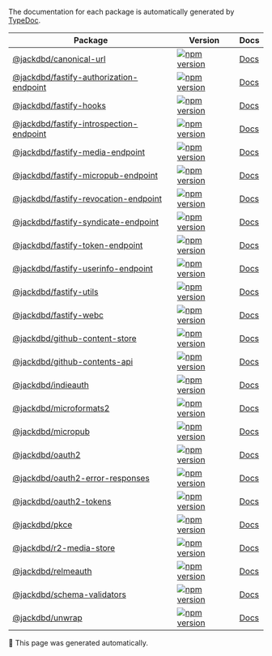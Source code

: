 The documentation for each package is automatically generated by [TypeDoc](https://typedoc.org/).

| Package | Version | Docs |
|---|---|---|
| [@jackdbd/canonical-url](https://github.com/jackdbd/undici/tree/main/packages/canonical-url) | [![npm version](https://badge.fury.io/js/@jackdbd%2Fcanonical-url.svg)](https://badge.fury.io/js/@jackdbd%2Fcanonical-url) | [Docs](./canonical-url/index.html) |
| [@jackdbd/fastify-authorization-endpoint](https://github.com/jackdbd/undici/tree/main/packages/fastify-authorization-endpoint) | [![npm version](https://badge.fury.io/js/@jackdbd%2Ffastify-authorization-endpoint.svg)](https://badge.fury.io/js/@jackdbd%2Ffastify-authorization-endpoint) | [Docs](./fastify-authorization-endpoint/index.html) |
| [@jackdbd/fastify-hooks](https://github.com/jackdbd/undici/tree/main/packages/fastify-hooks) | [![npm version](https://badge.fury.io/js/@jackdbd%2Ffastify-hooks.svg)](https://badge.fury.io/js/@jackdbd%2Ffastify-hooks) | [Docs](./fastify-hooks/index.html) |
| [@jackdbd/fastify-introspection-endpoint](https://github.com/jackdbd/undici/tree/main/packages/fastify-introspection-endpoint) | [![npm version](https://badge.fury.io/js/@jackdbd%2Ffastify-introspection-endpoint.svg)](https://badge.fury.io/js/@jackdbd%2Ffastify-introspection-endpoint) | [Docs](./fastify-introspection-endpoint/index.html) |
| [@jackdbd/fastify-media-endpoint](https://github.com/jackdbd/undici/tree/main/packages/fastify-media-endpoint) | [![npm version](https://badge.fury.io/js/@jackdbd%2Ffastify-media-endpoint.svg)](https://badge.fury.io/js/@jackdbd%2Ffastify-media-endpoint) | [Docs](./fastify-media-endpoint/index.html) |
| [@jackdbd/fastify-micropub-endpoint](https://github.com/jackdbd/undici/tree/main/packages/fastify-micropub-endpoint) | [![npm version](https://badge.fury.io/js/@jackdbd%2Ffastify-micropub-endpoint.svg)](https://badge.fury.io/js/@jackdbd%2Ffastify-micropub-endpoint) | [Docs](./fastify-micropub-endpoint/index.html) |
| [@jackdbd/fastify-revocation-endpoint](https://github.com/jackdbd/undici/tree/main/packages/fastify-revocation-endpoint) | [![npm version](https://badge.fury.io/js/@jackdbd%2Ffastify-revocation-endpoint.svg)](https://badge.fury.io/js/@jackdbd%2Ffastify-revocation-endpoint) | [Docs](./fastify-revocation-endpoint/index.html) |
| [@jackdbd/fastify-syndicate-endpoint](https://github.com/jackdbd/undici/tree/main/packages/fastify-syndicate-endpoint) | [![npm version](https://badge.fury.io/js/@jackdbd%2Ffastify-syndicate-endpoint.svg)](https://badge.fury.io/js/@jackdbd%2Ffastify-syndicate-endpoint) | [Docs](./fastify-syndicate-endpoint/index.html) |
| [@jackdbd/fastify-token-endpoint](https://github.com/jackdbd/undici/tree/main/packages/fastify-token-endpoint) | [![npm version](https://badge.fury.io/js/@jackdbd%2Ffastify-token-endpoint.svg)](https://badge.fury.io/js/@jackdbd%2Ffastify-token-endpoint) | [Docs](./fastify-token-endpoint/index.html) |
| [@jackdbd/fastify-userinfo-endpoint](https://github.com/jackdbd/undici/tree/main/packages/fastify-userinfo-endpoint) | [![npm version](https://badge.fury.io/js/@jackdbd%2Ffastify-userinfo-endpoint.svg)](https://badge.fury.io/js/@jackdbd%2Ffastify-userinfo-endpoint) | [Docs](./fastify-userinfo-endpoint/index.html) |
| [@jackdbd/fastify-utils](https://github.com/jackdbd/undici/tree/main/packages/fastify-utils) | [![npm version](https://badge.fury.io/js/@jackdbd%2Ffastify-utils.svg)](https://badge.fury.io/js/@jackdbd%2Ffastify-utils) | [Docs](./fastify-utils/index.html) |
| [@jackdbd/fastify-webc](https://github.com/jackdbd/undici/tree/main/packages/fastify-webc) | [![npm version](https://badge.fury.io/js/@jackdbd%2Ffastify-webc.svg)](https://badge.fury.io/js/@jackdbd%2Ffastify-webc) | [Docs](./fastify-webc/index.html) |
| [@jackdbd/github-content-store](https://github.com/jackdbd/undici/tree/main/packages/github-content-store) | [![npm version](https://badge.fury.io/js/@jackdbd%2Fgithub-content-store.svg)](https://badge.fury.io/js/@jackdbd%2Fgithub-content-store) | [Docs](./github-content-store/index.html) |
| [@jackdbd/github-contents-api](https://github.com/jackdbd/undici/tree/main/packages/github-contents-api) | [![npm version](https://badge.fury.io/js/@jackdbd%2Fgithub-contents-api.svg)](https://badge.fury.io/js/@jackdbd%2Fgithub-contents-api) | [Docs](./github-contents-api/index.html) |
| [@jackdbd/indieauth](https://github.com/jackdbd/undici/tree/main/packages/indieauth) | [![npm version](https://badge.fury.io/js/@jackdbd%2Findieauth.svg)](https://badge.fury.io/js/@jackdbd%2Findieauth) | [Docs](./indieauth/index.html) |
| [@jackdbd/microformats2](https://github.com/jackdbd/undici/tree/main/packages/microformats2) | [![npm version](https://badge.fury.io/js/@jackdbd%2Fmicroformats2.svg)](https://badge.fury.io/js/@jackdbd%2Fmicroformats2) | [Docs](./microformats2/index.html) |
| [@jackdbd/micropub](https://github.com/jackdbd/undici/tree/main/packages/micropub) | [![npm version](https://badge.fury.io/js/@jackdbd%2Fmicropub.svg)](https://badge.fury.io/js/@jackdbd%2Fmicropub) | [Docs](./micropub/index.html) |
| [@jackdbd/oauth2](https://github.com/jackdbd/undici/tree/main/packages/oauth2) | [![npm version](https://badge.fury.io/js/@jackdbd%2Foauth2.svg)](https://badge.fury.io/js/@jackdbd%2Foauth2) | [Docs](./oauth2/index.html) |
| [@jackdbd/oauth2-error-responses](https://github.com/jackdbd/undici/tree/main/packages/oauth2-error-responses) | [![npm version](https://badge.fury.io/js/@jackdbd%2Foauth2-error-responses.svg)](https://badge.fury.io/js/@jackdbd%2Foauth2-error-responses) | [Docs](./oauth2-error-responses/index.html) |
| [@jackdbd/oauth2-tokens](https://github.com/jackdbd/undici/tree/main/packages/oauth2-tokens) | [![npm version](https://badge.fury.io/js/@jackdbd%2Foauth2-tokens.svg)](https://badge.fury.io/js/@jackdbd%2Foauth2-tokens) | [Docs](./oauth2-tokens/index.html) |
| [@jackdbd/pkce](https://github.com/jackdbd/undici/tree/main/packages/pkce) | [![npm version](https://badge.fury.io/js/@jackdbd%2Fpkce.svg)](https://badge.fury.io/js/@jackdbd%2Fpkce) | [Docs](./pkce/index.html) |
| [@jackdbd/r2-media-store](https://github.com/jackdbd/undici/tree/main/packages/r2-media-store) | [![npm version](https://badge.fury.io/js/@jackdbd%2Fr2-media-store.svg)](https://badge.fury.io/js/@jackdbd%2Fr2-media-store) | [Docs](./r2-media-store/index.html) |
| [@jackdbd/relmeauth](https://github.com/jackdbd/undici/tree/main/packages/relmeauth) | [![npm version](https://badge.fury.io/js/@jackdbd%2Frelmeauth.svg)](https://badge.fury.io/js/@jackdbd%2Frelmeauth) | [Docs](./relmeauth/index.html) |
| [@jackdbd/schema-validators](https://github.com/jackdbd/undici/tree/main/packages/schema-validators) | [![npm version](https://badge.fury.io/js/@jackdbd%2Fschema-validators.svg)](https://badge.fury.io/js/@jackdbd%2Fschema-validators) | [Docs](./schema-validators/index.html) |
| [@jackdbd/unwrap](https://github.com/jackdbd/undici/tree/main/packages/unwrap) | [![npm version](https://badge.fury.io/js/@jackdbd%2Funwrap.svg)](https://badge.fury.io/js/@jackdbd%2Funwrap) | [Docs](./unwrap/index.html) |

🤖 This page was generated automatically.